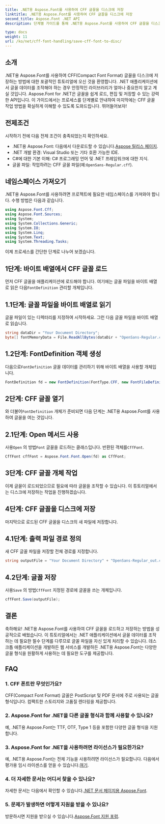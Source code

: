 ```yaml
---
title: .NET용 Aspose.Font를 사용하여 CFF 글꼴을 디스크에 저장
linktitle: .NET용 Aspose.Font를 사용하여 CFF 글꼴을 디스크에 저장
second_title: Aspose.Font .NET API
description: 단계별 가이드를 통해 .NET용 Aspose.Font를 사용하여 CFF 글꼴을 디스크에 저장하는 방법을 알아보세요. .NET 애플리케이션에서 글꼴 조작을 쉽게 마스터할 수 있습니다.

type: docs
weight: 11
url: /ko/net/cff-font-handling/save-cff-font-to-disc/
---
```

## 소개
.NET용 Aspose.Font를 사용하여 CFF(Compact Font Format) 글꼴을 디스크에 저장하는 방법에 대한 포괄적인 튜토리얼에 오신 것을 환영합니다. .NET 애플리케이션에서 글꼴 데이터를 조작해야 하는 경우 안정적인 라이브러리가 얼마나 중요한지 알고 계실 것입니다. Aspose.Font for .NET은 글꼴을 쉽게 로드, 편집 및 저장할 수 있는 강력한 API입니다. 이 가이드에서는 프로세스를 단계별로 안내하여 마지막에는 CFF 글꼴 작업 방법을 확실하게 이해할 수 있도록 도와드립니다. 뛰어들어보자!
## 전제조건
시작하기 전에 다음 전제 조건이 충족되었는지 확인하세요.
-  .NET용 Aspose.Font: 다음에서 다운로드할 수 있습니다.[Aspose 릴리스 페이지](https://releases.aspose.com/font/net/).
- .NET 개발 환경: Visual Studio 또는 기타 호환 가능한 IDE.
- C#에 대한 기본 이해: C# 프로그래밍 언어 및 .NET 프레임워크에 대한 지식.
-  글꼴 파일: 작업하려는 CFF 글꼴 파일(예:`OpenSans-Regular.cff`).
## 네임스페이스 가져오기
.NET용 Aspose.Font를 사용하려면 프로젝트에 필요한 네임스페이스를 가져와야 합니다. 수행 방법은 다음과 같습니다.
```csharp
using Aspose.Font.Cff;
using Aspose.Font.Sources;
using System;
using System.Collections.Generic;
using System.IO;
using System.Linq;
using System.Text;
using System.Threading.Tasks;
```
이제 프로세스를 간단한 단계로 나누어 보겠습니다.
## 1단계: 바이트 배열에서 CFF 글꼴 로드
 먼저 CFF 글꼴을 애플리케이션에 로드해야 합니다. 여기에는 글꼴 파일을 바이트 배열로 읽은 다음`FontDefinition` 관리할 개체입니다.
## 1.1단계: 글꼴 파일을 바이트 배열로 읽기
글꼴 파일이 있는 디렉터리를 지정하여 시작하세요. 그런 다음 글꼴 파일을 바이트 배열로 읽습니다.
```csharp
string dataDir = "Your Document Directory";
byte[] fontMemoryData = File.ReadAllBytes(dataDir + "OpenSans-Regular.cff");
```
## 1.2단계: FontDefinition 객체 생성
 다음으로`FontDefinition` 글꼴 데이터를 관리하기 위해 바이트 배열을 사용할 개체입니다.
```csharp
FontDefinition fd = new FontDefinition(FontType.CFF, new FontFileDefinition("cff", new ByteContentStreamSource(fontMemoryData)));
```
## 2단계: CFF 글꼴 열기
 와 더불어`FontDefinition` 개체가 준비되면 다음 단계는 .NET용 Aspose.Font를 사용하여 글꼴을 여는 것입니다.
## 2.1단계: Open 메서드 사용
 사용`Open` 의 방법`Font` 글꼴을 로드하는 클래스입니다. 반환된 객체를`CffFont`.
```csharp
CffFont cffFont = Aspose.Font.Font.Open(fd) as CffFont;
```
## 3단계: CFF 글꼴 개체 작업
이제 글꼴이 로드되었으므로 필요에 따라 글꼴을 조작할 수 있습니다. 이 튜토리얼에서는 디스크에 저장하는 작업을 진행하겠습니다.
## 4단계: CFF 글꼴을 디스크에 저장
마지막으로 로드된 CFF 글꼴을 디스크의 새 파일에 저장합니다.
## 4.1단계: 출력 파일 경로 정의
새 CFF 글꼴 파일을 저장할 전체 경로를 지정합니다.
```csharp
string outputFile = "Your Document Directory" + "OpenSans-Regular_out.cff";
```
## 4.2단계: 글꼴 저장
 사용`Save` 의 방법`CffFont` 지정된 경로에 글꼴을 쓰는 개체입니다.
```csharp
cffFont.Save(outputFile);
```
## 결론
축하해요! .NET용 Aspose.Font를 사용하여 CFF 글꼴을 로드하고 저장하는 방법을 성공적으로 배웠습니다. 이 튜토리얼에서는 .NET 애플리케이션에서 글꼴 데이터를 조작하는 데 필요한 필수 단계를 다루므로 글꼴 파일을 자신 있게 처리할 수 있습니다. 데스크톱 애플리케이션을 개발하든 웹 서비스를 개발하든 .NET용 Aspose.Font는 다양한 글꼴 형식을 원활하게 사용하는 데 필요한 도구를 제공합니다.
## FAQ
### 1. CFF 폰트란 무엇인가요?
CFF(Compact Font Format) 글꼴은 PostScript 및 PDF 문서에 주로 사용되는 글꼴 형식입니다. 컴팩트한 스토리지와 고품질 렌더링을 제공합니다.
### 2. Aspose.Font for .NET을 다른 글꼴 형식과 함께 사용할 수 있나요?
예, .NET용 Aspose.Font는 TTF, OTF, Type 1 등을 포함한 다양한 글꼴 형식을 지원합니다.
### 3. Aspose.Font for .NET을 사용하려면 라이선스가 필요한가요?
 예, .NET용 Aspose.Font는 전체 기능을 사용하려면 라이선스가 필요합니다. 다음에서 평가용 임시 라이센스를 얻을 수 있습니다.[여기](https://purchase.aspose.com/temporary-license/).
### 4. 더 자세한 문서는 어디서 찾을 수 있나요?
 자세한 문서는 다음에서 확인할 수 있습니다.[.NET 문서 페이지용 Aspose.Font](https://reference.aspose.com/font/net/).
### 5. 문제가 발생하면 어떻게 지원을 받을 수 있나요?
 방문하시면 지원을 받으실 수 있습니다.[Aspose.Font 지원 포럼](https://forum.aspose.com/c/font/41).